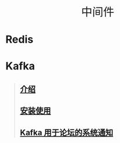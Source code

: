 <p align="center">
   <a style="font-size:30px;"> 中间件 </a>

</p>

# Redis

# Kafka
> ## [介绍](/content/java/middleware/kafka/kafka-introduction/kafka-introduction.md)
> ## [安装使用](/content/java/middleware/kafka/kafka-use/kafka-use.md)
> ## [Kafka 用于论坛的系统通知](/content/java/middleware/kafka/kafka-apply/kafka-apply.md)